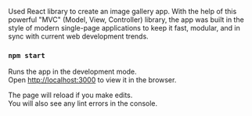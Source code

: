 Used React library to create an image gallery app. With the help of this powerful "MVC" (Model, View, Controller) library, the app was built in the style of modern single-page applications to keep it fast, modular, and in sync with current web development trends.


### `npm start`

Runs the app in the development mode.\
Open [http://localhost:3000](http://localhost:3000) to view it in the browser.

The page will reload if you make edits.\
You will also see any lint errors in the console.
